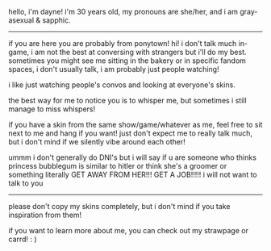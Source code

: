 hello, i'm dayne! i'm 30 years old, my pronouns are she/her, and i am gray-asexual & sapphic.

--------------------------------

if you are here you are probably from ponytown! hi! i don't talk much in-game, i am not the best at conversing with strangers but i'll do my best.
sometimes you might see me sitting in the bakery or in specific fandom spaces, i don't usually talk, i am probably just people watching!

i like just watching people's convos and looking at everyone's skins.

the best way for me to notice you is to whisper me, but sometimes i still manage to miss whispers!

if you have a skin from the same show/game/whatever as me, feel free to sit next to me and hang if you want! just don't expect me to really talk much, but i don't mind if we silently vibe around each other!

ummm i don't generally do DNI's but i will say if u are someone who thinks princess bubblegum is similar to hitler or think she's a groomer or something literally GET AWAY FROM HER!!! GET A JOB!!!!! i will not want to talk to you

--------------------------------

please don't copy my skins completely, but i don't mind if you take inspiration from them!

if you want to learn more about me, you can check out my strawpage or carrd! : )
<!---
yesterdayne/yesterdayne is a ✨ special ✨ repository because its `README.md` (this file) appears on your GitHub profile.
You can click the Preview link to take a look at your changes.
--->
